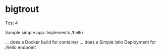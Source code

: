 # bigtrout
Test 4

Sample simple app.
Implements /hello

... does a Docker build for container
... does a Simple Istio Deployment for /hello endpoint
